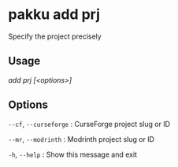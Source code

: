 # pakku add prj

Specify the project precisely

## Usage

<snippet id="snippet-cmd">

<var name="cmd">add prj</var>
<var name="params">[&lt;options&gt;] </var>
<include from="_template_cmd.md" element-id="template-cmd"/>

</snippet>

## Options

<snippet id="snippet-options-all">

<snippet id="snippet-options">

`--cf`, `--curseforge`
: CurseForge project slug or ID

`--mr`, `--modrinth`
: Modrinth project slug or ID

</snippet>

`-h`, `--help`
: Show this message and exit

</snippet>
